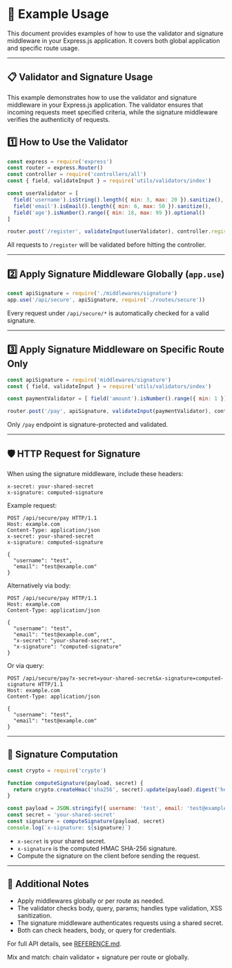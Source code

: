# 🧩 Example Usage

This document provides examples of how to use the validator and signature middleware in your Express.js application. It covers both global application and specific route usage.

---

## 📋 Validator and Signature Usage

This example demonstrates how to use the validator and signature middleware in your Express.js application. The validator ensures that incoming requests meet specified criteria, while the signature middleware verifies the authenticity of requests.

## 1️⃣ How to Use the Validator

```js
const express = require('express')
const router = express.Router()
const controller = require('controllers/all')
const { field, validateInput } = require('utils/validators/index')

const userValidator = [
  field('username').isString().length({ min: 3, max: 20 }).sanitize(),
  field('email').isEmail().length({ min: 6, max: 50 }).sanitize(),
  field('age').isNumber().range({ min: 18, max: 99 }).optional()
]

router.post('/register', validateInput(userValidator), controller.register)
```

All requests to `/register` will be validated before hitting the controller.

---

## 2️⃣ Apply Signature Middleware Globally (`app.use`)

```js
const apiSignature = require('./middlewares/signature')
app.use('/api/secure', apiSignature, require('./routes/secure'))
```

Every request under `/api/secure/*` is automatically checked for a valid signature.

---

## 3️⃣ Apply Signature Middleware on Specific Route Only

```js
const apiSignature = require('middlewares/signature')
const { field, validateInput } = require('utils/validators/index')

const paymentValidator = [ field('amount').isNumber().range({ min: 1 }) ]

router.post('/pay', apiSignature, validateInput(paymentValidator), controller.pay)
```

Only `/pay` endpoint is signature-protected and validated.

---

## 🛡 HTTP Request for Signature

When using the signature middleware, include these headers:

```http
x-secret: your-shared-secret
x-signature: computed-signature
```

Example request:

```http
POST /api/secure/pay HTTP/1.1
Host: example.com
Content-Type: application/json
x-secret: your-shared-secret
x-signature: computed-signature

{
  "username": "test",
  "email": "test@example.com"
}
```

Alternatively via body:

```http
POST /api/secure/pay HTTP/1.1
Host: example.com
Content-Type: application/json

{
  "username": "test",
  "email": "test@example.com",
  "x-secret": "your-shared-secret",
  "x-signature": "computed-signature"
}
```

Or via query:

```http
POST /api/secure/pay?x-secret=your-shared-secret&x-signature=computed-signature HTTP/1.1
Host: example.com
Content-Type: application/json

{
  "username": "test",
  "email": "test@example.com"
}
```

---

## 🔑 Signature Computation

```js
const crypto = require('crypto')

function computeSignature(payload, secret) {
  return crypto.createHmac('sha256', secret).update(payload).digest('hex')
}

const payload = JSON.stringify({ username: 'test', email: 'test@example.com' })
const secret = 'your-shared-secret'
const signature = computeSignature(payload, secret)
console.log(`x-signature: ${signature}`)
```

* `x-secret` is your shared secret.
* `x-signature` is the computed HMAC SHA-256 signature.
* Compute the signature on the client before sending the request.

---

## 📝 Additional Notes

* Apply middlewares globally or per route as needed.
* The validator checks body, query, params; handles type validation, XSS sanitization.
* The signature middleware authenticates requests using a shared secret.
* Both can check headers, body, or query for credentials.

For full API details, see [REFERENCE.md](REFERENCE.md).

Mix and match: chain validator + signature per route or globally.
